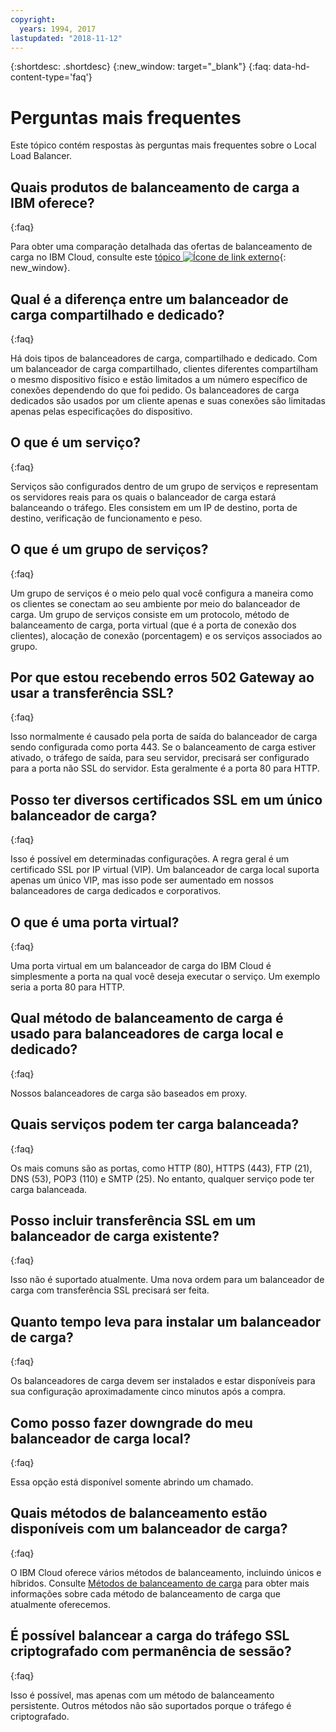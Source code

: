 ```yaml
---
copyright:
  years: 1994, 2017
lastupdated: "2018-11-12"
---
```


{:shortdesc: .shortdesc}
{:new_window: target="_blank"}
{:faq: data-hd-content-type='faq'}

# Perguntas mais frequentes
Este tópico contém respostas às perguntas mais frequentes sobre o Local Load Balancer.

## Quais produtos de balanceamento de carga a IBM oferece?
{:faq}

Para obter uma comparação detalhada das ofertas de balanceamento de carga no IBM Cloud, consulte este
[tópico
![Ícone de link externo](../../icons/launch-glyph.svg "Ícone de link externo")](/docs/infrastructure/loadbalancer-service/explore-load-balancers.html#explore-load-balancers){: new_window}.

## Qual é a diferença entre um balanceador de carga compartilhado e dedicado?
{:faq}

Há dois tipos de balanceadores de carga, compartilhado e dedicado. Com um
balanceador de carga compartilhado, clientes diferentes compartilham o mesmo dispositivo
físico e estão limitados a um número específico de conexões dependendo do que foi pedido. Os
balanceadores de carga dedicados são usados por um cliente apenas e suas conexões são
limitadas apenas pelas especificações do dispositivo.

## O que é um serviço?
{:faq}

Serviços são configurados dentro de um grupo de serviços e representam os
servidores reais para os quais o balanceador de carga estará balanceando o tráfego. Eles
consistem em um IP de destino, porta de destino, verificação de funcionamento e peso.

## O que é um grupo de serviços?
{:faq}

Um grupo de serviços é o meio pelo qual você configura a maneira como os clientes se conectam ao seu ambiente por meio do balanceador de carga. Um grupo de serviços consiste em um protocolo, método de balanceamento de carga, porta virtual (que é a porta de conexão dos clientes), alocação de conexão (porcentagem) e os serviços associados ao grupo.

## Por que estou recebendo erros 502 Gateway ao usar a transferência SSL?
{:faq}

Isso normalmente é causado pela porta de saída do balanceador de carga sendo
configurada como porta 443.  Se o balanceamento de carga estiver ativado, o tráfego de
saída, para seu servidor, precisará ser configurado para a porta não SSL do servidor.  Esta
geralmente é a porta 80 para HTTP.

## Posso ter diversos certificados SSL em um único balanceador de carga?
{:faq}

Isso é possível em determinadas configurações.  A regra geral é um certificado SSL
por IP virtual (VIP). Um balanceador de carga local suporta apenas um único VIP, mas isso
pode ser aumentado em nossos balanceadores de carga dedicados e corporativos.

## O que é uma porta virtual?
{:faq}

Uma porta virtual em um balanceador de carga do IBM Cloud é simplesmente a porta na
qual você deseja executar o serviço. Um exemplo seria a porta 80 para HTTP.

## Qual método de balanceamento de carga é usado para balanceadores de carga local e dedicado?
{:faq}

Nossos balanceadores de carga são baseados em proxy.

## Quais serviços podem ter carga balanceada?
{:faq}

Os mais comuns são as portas, como HTTP (80), HTTPS (443), FTP (21), DNS (53), POP3
(110) e SMTP (25). No entanto, qualquer serviço pode ter carga balanceada.

## Posso incluir transferência SSL em um balanceador de carga existente?
{:faq}

Isso não é suportado atualmente. Uma nova ordem para um balanceador de carga com
transferência SSL precisará ser feita.

## Quanto tempo leva para instalar um balanceador de carga?
{:faq}

Os balanceadores de carga devem ser instalados e estar disponíveis para sua
configuração aproximadamente cinco minutos após a compra.

## Como posso fazer downgrade do meu balanceador de carga local?
{:faq}

Essa opção está disponível somente abrindo um chamado.

## Quais métodos de balanceamento estão disponíveis com um balanceador de carga?
{:faq}

O IBM Cloud oferece vários métodos de balanceamento, incluindo únicos e híbridos.  Consulte
[Métodos de balanceamento de carga](load_balancing_methods.html) para
obter mais informações sobre cada método de balanceamento de carga que atualmente
oferecemos.

## É possível balancear a carga do tráfego SSL criptografado com permanência de sessão?
{:faq}

Isso é possível, mas apenas com um método de balanceamento persistente. Outros
métodos não são suportados porque o tráfego é criptografado.


